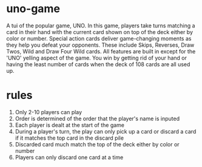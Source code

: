 # uno-game
A tui of the popular game, UNO. In this game, players take turns matching a card in their hand with the current card shown on top of the deck either by color or number. Special action cards deliver game-changing moments as they help you defeat your opponents. These include Skips, Reverses, Draw Twos, Wild and Draw Four Wild cards. All features are built in except for the 'UNO' yelling aspect of the game. You win by getting rid of your hand or having the least number of cards when the deck of 108 cards are all used up.

# rules
1. Only 2-10 players can play
2. Order is determined of the order that the player's name is inputed
3. Each player is dealt at the start of the game
4. During a player's turn, the play can only pick up a card or discard a card if it matches the top card in the discard pile
5. Discarded card much match the top of the deck either by color or number
6. Players can only discard one card at a time

